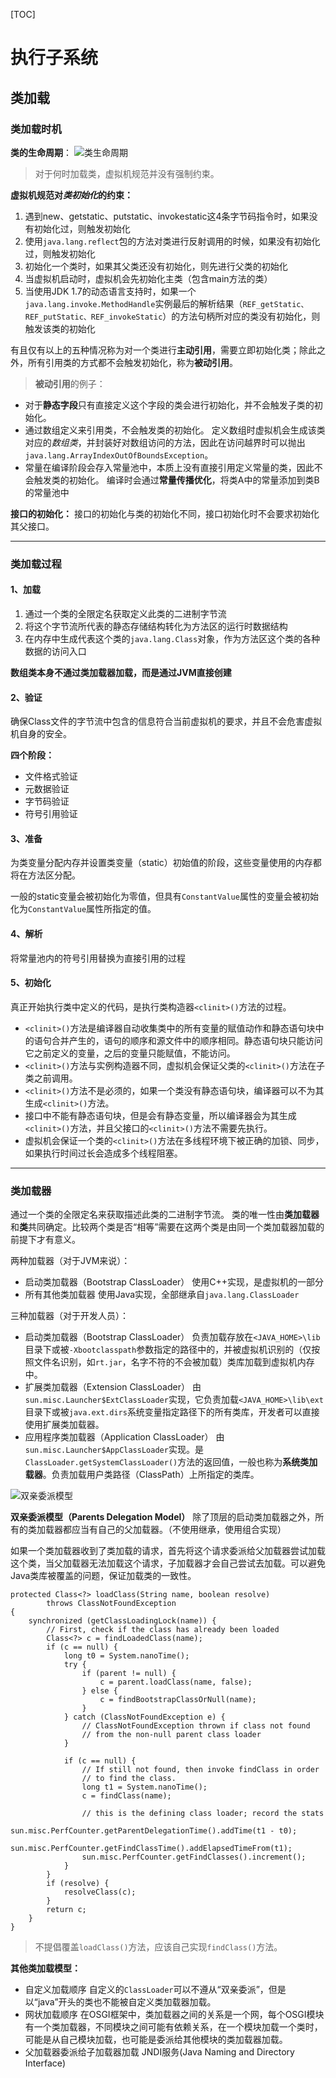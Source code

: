 [TOC]



# 执行子系统
## 类加载
### 类加载时机
**类的生命周期**：
![类生命周期](https://image.loveacat.xyz/images/2019/04/07/Snipaste_2019-04-04_10-42-37.png)

> 对于何时加载类，虚拟机规范并没有强制约束。

**虚拟机规范对*类初始化*的约束：**
1. 遇到new、getstatic、putstatic、invokestatic这4条字节码指令时，如果没有初始化过，则触发初始化
2. 使用`java.lang.reflect`包的方法对类进行反射调用的时候，如果没有初始化过，则触发初始化
3. 初始化一个类时，如果其父类还没有初始化，则先进行父类的初始化
4. 当虚拟机启动时，虚拟机会先初始化主类（包含main方法的类）
5. 当使用JDK 1.7的动态语言支持时，如果一个`java.lang.invoke.MethodHandle`实例最后的解析结果（`REF_getStatic、REF_putStatic、REF_invokeStatic`）的方法句柄所对应的类没有初始化，则触发该类的初始化

有且仅有以上的五种情况称为对一个类进行**主动引用**，需要立即初始化类；除此之外，所有引用类的方式都不会触发初始化，称为**被动引用**。

> **被动引用**的例子：
- 对于**静态字段**只有直接定义这个字段的类会进行初始化，并不会触发子类的初始化。
- 通过数组定义来引用类，不会触发类的初始化。
定义数组时虚拟机会生成该类对应的*数组类*，并封装好对数组访问的方法，因此在访问越界时可以抛出`java.lang.ArrayIndexOutOfBoundsException`。
- 常量在编译阶段会存入常量池中，本质上没有直接引用定义常量的类，因此不会触发类的初始化。
编译时会通过**常量传播优化**，将类A中的常量添加到类B的常量池中

**接口的初始化：**
接口的初始化与类的初始化不同，接口初始化时不会要求初始化其父接口。

---

### 类加载过程
#### 1、加载
1. 通过一个类的全限定名获取定义此类的二进制字节流
2. 将这个字节流所代表的静态存储结构转化为方法区的运行时数据结构
3. 在内存中生成代表这个类的`java.lang.Class`对象，作为方法区这个类的各种数据的访问入口

**数组类本身不通过类加载器加载，而是通过JVM直接创建**

#### 2、验证
确保Class文件的字节流中包含的信息符合当前虚拟机的要求，并且不会危害虚拟机自身的安全。

**四个阶段：**
- 文件格式验证
- 元数据验证
- 字节码验证
- 符号引用验证

#### 3、准备
为类变量分配内存并设置类变量（static）初始值的阶段，这些变量使用的内存都将在方法区分配。

一般的static变量会被初始化为零值，但具有`ConstantValue`属性的变量会被初始化为`ConstantValue`属性所指定的值。

#### 4、解析
将常量池内的符号引用替换为直接引用的过程

#### 5、初始化
真正开始执行类中定义的代码，是执行类构造器`<clinit>()`方法的过程。
- `<clinit>()`方法是编译器自动收集类中的所有变量的赋值动作和静态语句块中的语句合并产生的，语句的顺序和源文件中的顺序相同。静态语句块只能访问它之前定义的变量，之后的变量只能赋值，不能访问。
- `<clinit>()`方法与实例构造器不同，虚拟机会保证父类的`<clinit>()`方法在子类之前调用。
- `<clinit>()`方法不是必须的，如果一个类没有静态语句块，编译器可以不为其生成`<clinit>()`方法。
- 接口中不能有静态语句块，但是会有静态变量，所以编译器会为其生成`<clinit>()`方法，并且父接口的`<clinit>()`方法不需要先执行。
- 虚拟机会保证一个类的`<clinit>()`方法在多线程环境下被正确的加锁、同步，如果执行时间过长会造成多个线程阻塞。

---

### 类加载器
通过一个类的全限定名来获取描述此类的二进制字节流。
类的唯一性由**类加载器**和**类**共同确定。比较两个类是否“相等”需要在这两个类是由同一个类加载器加载的前提下才有意义。

两种加载器（对于JVM来说）：
- 启动类加载器（Bootstrap ClassLoader）
使用C++实现，是虚拟机的一部分
- 所有其他类加载器
使用Java实现，全部继承自`java.lang.ClassLoader`

三种加载器（对于开发人员）：
- 启动类加载器（Bootstrap ClassLoader）
负责加载存放在`<JAVA_HOME>\lib`目录下或被`-Xbootclasspath`参数指定的路径中的，并被虚拟机识别的（仅按照文件名识别，如`rt.jar`，名字不符的不会被加载）类库加载到虚拟机内存中。
- 扩展类加载器（Extension ClassLoader）
由`sun.misc.Launcher$ExtClassLoader`实现，它负责加载`<JAVA_HOME>\lib\ext`目录下或被`java.ext.dirs`系统变量指定路径下的所有类库，开发者可以直接使用扩展类加载器。
- 应用程序类加载器（Application ClassLoader）
由`sun.misc.Launcher$AppClassLoader`实现。是`ClassLoader.getSystemClassLoader()`方法的返回值，一般也称为**系统类加载器**。负责加载用户类路径（ClassPath）上所指定的类库。

![双亲委派模型](https://image.loveacat.xyz/images/2019/04/07/Snipaste_2019-04-04_14-41-51.png)

**双亲委派模型（Parents Delegation Model）**
除了顶层的启动类加载器之外，所有的类加载器都应当有自己的父加载器。（不使用继承，使用组合实现）

如果一个类加载器收到了类加载的请求，首先将这个请求委派给父加载器尝试加载这个类，当父加载器无法加载这个请求，子加载器才会自己尝试去加载。可以避免Java类库被覆盖的问题，保证加载类的一致性。


```
protected Class<?> loadClass(String name, boolean resolve)
        throws ClassNotFoundException
{
    synchronized (getClassLoadingLock(name)) {
        // First, check if the class has already been loaded
        Class<?> c = findLoadedClass(name);
        if (c == null) {
            long t0 = System.nanoTime();
            try {
                if (parent != null) {
                    c = parent.loadClass(name, false);
                } else {
                    c = findBootstrapClassOrNull(name);
                }
            } catch (ClassNotFoundException e) {
                // ClassNotFoundException thrown if class not found
                // from the non-null parent class loader
            }

            if (c == null) {
                // If still not found, then invoke findClass in order
                // to find the class.
                long t1 = System.nanoTime();
                c = findClass(name);

                // this is the defining class loader; record the stats
                sun.misc.PerfCounter.getParentDelegationTime().addTime(t1 - t0);
                 sun.misc.PerfCounter.getFindClassTime().addElapsedTimeFrom(t1);
                sun.misc.PerfCounter.getFindClasses().increment();
            }
        }
        if (resolve) {
            resolveClass(c);
        }
        return c;
    }
}
```

> 不提倡覆盖`loadClass()`方法，应该自己实现`findClass()`方法。

**其他类加载模型：**
- 自定义加载顺序
自定义的`ClassLoader`可以不遵从“双亲委派”，但是以“java”开头的类也不能被自定义类加载器加载。
- 网状加载顺序
在OSGI框架中，类加载器之间的关系是一个网，每个OSGI模块有一个类加载器，不同模块之间可能有依赖关系，在一个模块加载一个类时，可能是从自己模块加载，也可能是委派给其他模块的类加载器加载。
- 父加载器委派给子加载器加载
JNDI服务(Java Naming and Directory Interface)
